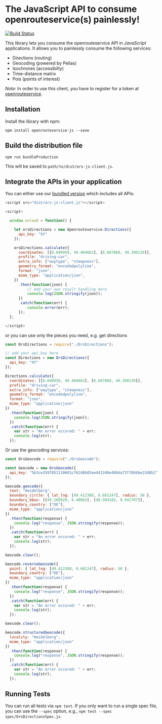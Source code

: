 # The JavaScript API to consume openrouteservice(s) painlessly!

[![Build Status](https://travis-ci.org/GIScience/openrouteservice-js.svg?branch=master)](https://travis-ci.org/GIScience/openrouteservice-js)

This library lets you consume the openrouteservice API in *JavaScript* applications. It allows you to painlessly consume the following services:

- Directions (routing)
- Geocoding (powered by Pelias)
- Isochrones (accessibilty)
- Time-distance matrix
- Pois (points of interest)

*Note:* In order to use this client, you have to register for a token at [openrouteservice](https://openrouteservice.org).


## Installation

Install the library with npm:

```npm install openrouteservice-js --save```


## Build the distribution file

```npm run bundleProduction```

This will be saved to `path/to/dist/ors-js-client.js`.

## Integrate the APIs in your application

You can either use our [bundled version](./dist/ors-js-client.js) which includes all APIs:

```javascript
<script src="dist/ors-js-client.js"></script>

<script>

  window.onload = function() {

    let orsDirections = new Openrouteservice.Directions({
      api_key: "XY"
    });

    orsDirections.calculate({
      coordinates: [[8.690958, 49.404662], [8.687868, 49.390139]],
      profile: "driving-car",
      extra_info: ["waytype", "steepness"],
      geometry_format: "encodedpolyline",
      format: "json",
      mime_type: "application/json",
    })
      .then(function(json) {
          // Add your own result handling here
          console.log(JSON.stringify(json));
      })
      .catch(function(err) {
          console.error(err);
      });
  };

</script>
```

or you can use only the pieces you need, e.g. get directions

```javascript
const OrsDirections = require("./OrsDirections");

// add your api_key here
const Directions = new OrsDirections({
  api_key: "XY"
});

Directions.calculate({
  coordinates: [[8.690958, 49.404662], [8.687868, 49.390139]],
  profile: "driving-car",
  extra_info: ["waytype", "steepness"],
  geometry_format: "encodedpolyline",
  format: "json",
  mime_type: "application/json"
})
  .then(function(json) {
    console.log(JSON.stringify(json));
  })
  .catch(function(err) {
    var str = "An error occured: " + err;
    console.log(str);
  });

```

Or use the geocoding services:


```javascript
const OrsGeocode = require("./OrsGeocode");

const Geocode = new OrsGeocode({
  api_key: "5b3ce3597851110001cf6248b03ee441340e480da73ff884be23d8b2"
});

Geocode.geocode({
  text: "Heidelberg",
  boundary_circle: { lat_lng: [49.412388, 8.681247], radius: 50 },
  boundary_bbox: [[49.260929, 8.40063], [49.504102, 8.941707]],
  boundary_country: ["DE"],
  mime_type: "application/json"
})
  .then(function(response) {
    console.log("response", JSON.stringify(response));
  })
  .catch(function(err) {
    var str = "An error occured: " + err;
    console.log(str);
  });

Geocode.clear();

Geocode.reverseGeocode({
  point: { lat_lng: [49.412388, 8.681247], radius: 50 },
  boundary_country: ["DE"],
  mime_type: "application/json"
})
  .then(function(response) {
    console.log("response", JSON.stringify(response));
  })
  .catch(function(err) {
    var str = "An error occured: " + err;
    console.log(str);
  });

Geocode.clear();

Geocode.structuredGeocode({
  locality: "Heidelberg",
  mime_type: "application/json"
})
  .then(function(response) {
    console.log("response", JSON.stringify(response));
  })
  .catch(function(err) {
    var str = "An error occured: " + err;
    console.log(str);
  });
```

## Running Tests

You can run all tests via `npm test`. If you only want to run a single spec file, you can use the `--spec` option, e.g., `npm test --spec spec/OrsDirectionsSpec.js`.